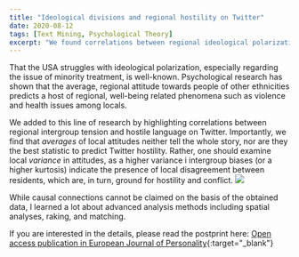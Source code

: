 ```yaml
---
title: "Ideological divisions and regional hostility on Twitter"
date: 2020-08-12
tags: [Text Mining, Psychological Theory]
excerpt: "We found correlations between regional ideological polarization and Twitter hostility"
---
```


That the USA struggles with ideological polarization, especially regarding the issue of minority treatment, is well-known.
Psychological research has shown that the average, regional attitude towards people of other ethnicities predicts a host of regional, well-being related phenomena such as violence and health issues among locals.

We added to this line of research by highlighting correlations between regional intergroup tension and hostile language on Twitter. Importantly, we find that <i> averages </i> of local attitudes neither tell the whole story, nor are they the best statistic to predict Twitter hostility. Rather, one should examine local <i> variance </i> in attitudes, as a higher variance i intergroup biases (or a higher kurtosis) indicate the presence of local disagreement between residents, which are, in turn, ground for hostility and conflict.
<img src="{{site.baseurl}}/assets/variability plot.png">

While causal connections cannot be claimed on the basis of the obtained data, I learned a lot about advanced analysis methods including spatial analyses, raking, and matching.



If you are interested in the details, please read the postprint here: [Open access publication in European Journal of Personality](https://osf.io/r69xj/){:target="_blank"}